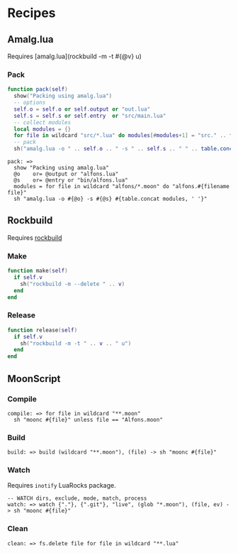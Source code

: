 # Recipes

## Amalg.lua

Requires [amalg.lua](rockbuild -m -t #{@v} u)

### Pack

```lua
function pack(self)
  show("Packing using amalg.lua")
  -- options
  self.o = self.o or self.output or "out.lua"
  self.s = self.s or self.entry  or "src/main.lua"
  -- collect modules
  local modules = {}
  for file in wildcard "src/*.lua" do modules[#modules+1] = "src." .. filename(file) end
  -- pack
  sh("amalg.lua -o " .. self.o .. " -s " .. self.s .. " " .. table.concat(modules, " "))
```

```moon
pack: =>
  show "Packing using amalg.lua"
  @o    or= @output or "alfons.lua"
  @s    or= @entry or "bin/alfons.lua"
  modules = for file in wildcard "alfons/*.moon" do "alfons.#{filename file}" 
  sh "amalg.lua -o #{@o} -s #{@s} #{table.concat modules, ' '}"
```

## Rockbuild

Requires [rockbuild](https://github.com/daelvn/rockbuild)

### Make

```lua
function make(self)
  if self.v
    sh("rockbuild -m --delete " .. v)
  end
end
```

### Release

```lua
function release(self)
  if self.v
    sh("rockbuild -m -t " .. v .. " u")
  end
end
```

## MoonScript

### Compile

```moon
compile: => for file in wildcard "**.moon"
  sh "moonc #{file}" unless file == "Alfons.moon"
```

### Build

```moon
build: => build (wildcard "**.moon"), (file) -> sh "moonc #{file}"
```

### Watch

Requires `inotify` LuaRocks package.

```moon
-- WATCH dirs, exclude, mode, match, process
watch: => watch {"."}, {".git"}, "live", (glob "*.moon"), (file, ev) -> sh "moonc #{file}"
```

### Clean

```moon
clean: => fs.delete file for file in wildcard "**.lua"
```
